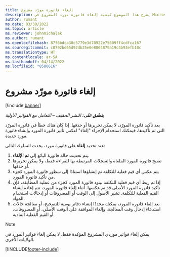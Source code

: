 ```yaml
---
title: إلغاء فاتورة مورّد مشروع‬
description: يشرح هذا الموضوع كيفية إلغاء فاتورة مورد المشروع في Microsoft Dynamics 365 Project Operations والتأثير المالي لإلغاء فاتورة مورد المشروع.
author: rumant
ms.date: 03/30/2022
ms.topic: article
ms.reviewer: johnmichalak
ms.author: rumant
ms.openlocfilehash: 87f6bdca30c5779e3d70922e75609ff4cdfca167
ms.sourcegitcommit: c0792bd65d92db25e0e8864879a19c4b93efb10c
ms.translationtype: HT
ms.contentlocale: ar-SA
ms.lasthandoff: 04/14/2022
ms.locfileid: "8580616"
---
```

# <a name="cancel-a-project-vendor-invoice"></a>إلغاء فاتورة مورّد مشروع‬

[!include [banner](../../includes/dataverse-preview.md)]

_**ينطبق على:** النشر الخفيف – التعامل مع الفواتير الأولية_

بعد تأكيد فاتورة المورّد، لا يمكن تحريرها أو حذفها. إذا كان هناك خطأ في فاتورة المورّد التي تم تأكيدها، فيمكنك استخدام الإجراء "إلغاء" لعكس تأثير فاتورة المورد وإنشاء فاتورة مورد جديدة.

عند تحديد **إلغاء** على فاتورة مورد، يحدث السلوك التالي:

1. يتم تحديث حالة فاتورة البائع إلى **تم الإلغاء**.
2. تصبح فاتورة المورد الملغاة والسجلات المرتبطة بها للقراءة فقط، ولا يمكن تحريرها أو حذفها.
3. يتم عكس أي قيم فعلية للتكلفة تم إنشاؤها استنادًا إلى سطور فاتورة المورد كجزء من تأكيد فاتورة المورد.
4. إذا تم ربط أي قيم فعلية للتكلفة ببنود فاتورة المورد كجزء من عملية المطابقة، فإن تأكيد فاتورة المورد الأصلي قد تم عكسها. أثناء إلغاء فاتورة المورد، تتم إعادة إنشاء القيم الفعلية للتكلفة. تشير الأصول إلى الوقت أو المصروفات أو إدخالات استخدام المواد.
5. بعد إلغاء فاتورة المورد، يمكنك مجددًا إنشاء دفاتر يومية للتصحيح، أو معالجة حالات استدعاء إدخال وقت المعالجة، وإلغاء الموافقة على الوقت الأصلي، أو المصروفات، أو القيم الفعلية المادية.

> [!NOTE]
> يمكن إلغاء فواتير موردي المشروع المؤكدة فقط. لا يمكن إلغاء فواتير المورد في الولايات الأخرى.

[!INCLUDE[footer-include](../../includes/footer-banner.md)]

